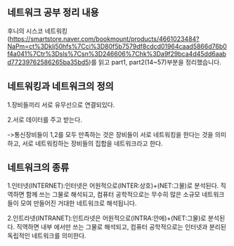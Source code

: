 
## 네트워크 공부 정리 내용 

후니의 시스코 네트워킹(https://smartstore.naver.com/bookmount/products/4661023484?NaPm=ct%3Dklj50hfs%7Cci%3D80f5b7579df8cdcd01964caad5866d76b0f4a041%7Ctr%3Dsls%7Csn%3D246606%7Chk%3Da9f29bca4d45dd6aabd77239762586265ba35bd5)를 읽고 part1, part2(14~57)부분을 정리했습니다.

## 네트워킹과 네트워크의 정의

1.장비들끼리 서로 유무선으로 연결되있다.

2.서로 데이터를 주고 받는다.

->통신장비들이 1,2를 모두 만족하는 것은 장비들이 서로 네트워킹을 한다는 것을 의미하고, 서로 네트워킹하는 장비들의 집합을 네트워크라고 한다.

## 네트워크의 종류

1.인터넷(INTERNET):인터넷은 어원적으로(INTER:상호)+(NET:그물)로 분석된다. 직역하면 함께 쓰는 그물로 해석되고, 컴퓨터 공학적으로는 무수히 많은 소규모 네트워크들이 모여 만들어진 거대한 네트워크로 해석됩니다.

2.인트라넷(INTRANET):인트라넷은 어원적으로(INTRA:안에)+(NET:그물)로 분석된다. 직역하면 내부 에서만 쓰는 그물로 해석되고, 컴퓨터 공학적으로는 인터넷과 분리된 독립적인 네트워크를 의미한다.









